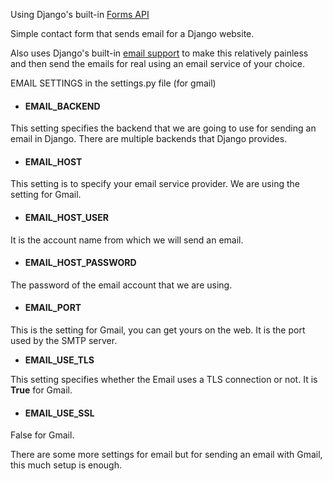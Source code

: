 Using Django's built-in [Forms API](https://docs.djangoproject.com/en/3.0/ref/forms/api/)

Simple contact form that sends email for a Django website.

Also uses Django's built-in [email support](https://docs.djangoproject.com/en/3.0/topics/email/) to make this relatively painless and then send the emails for real using  an email service of your choice.


EMAIL SETTINGS in the settings.py file (for gmail)

* #### **EMAIL_BACKEND**

This setting specifies the backend that we are going to use for
sending an email in Django. There are multiple backends that Django
provides.

* #### **EMAIL_HOST**

This setting is to specify your email service provider. We are using the setting for Gmail.

* #### **EMAIL_HOST_USER**

It is the account name from which we will send an email.

* #### **EMAIL_HOST_PASSWORD**

The password of the email account that we are using.

* #### **EMAIL_PORT**

This is the setting for Gmail, you can get yours on the web. It is the port used by the SMTP server.

* **EMAIL_USE_TLS**

This setting specifies whether the Email uses a TLS connection or not. It is **True** for Gmail.

* #### **EMAIL_USE_SSL**

False for Gmail.

There are some more settings for email but for sending an email with Gmail, this much setup is enough.
